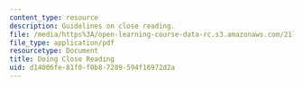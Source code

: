 ```yaml
---
content_type: resource
description: Guidelines on close reading.
file: /media/https%3A/open-learning-course-data-rc.s3.amazonaws.com/21l-007-world-literatures-travel-writing-fall-2008/d14006fe81f0f0b87289594f16972d2a_guide_to_clo_rea.pdf
file_type: application/pdf
resourcetype: Document
title: Doing Close Reading
uid: d14006fe-81f0-f0b8-7289-594f16972d2a
---
```


